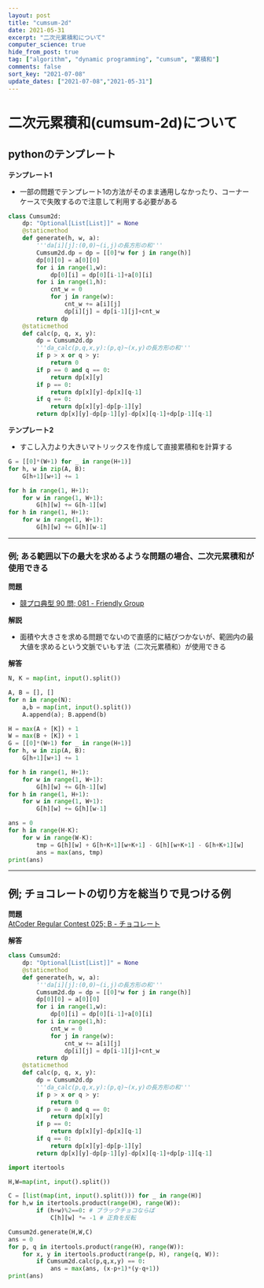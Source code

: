 ```yaml
---
layout: post
title: "cumsum-2d"
date: 2021-05-31
excerpt: "二次元累積和について"
computer_science: true
hide_from_post: true
tag: ["algorithm", "dynamic programming", "cumsum", "累積和"]
comments: false
sort_key: "2021-07-08"
update_dates: ["2021-07-08","2021-05-31"]
---
```


# 二次元累積和(cumsum-2d)について


## pythonのテンプレート

**テンプレート1**  
 - 一部の問題でテンプレート1の方法がそのまま通用しなかったり、コーナーケースで失敗するので注意して利用する必要がある

```python
class Cumsum2d:
    dp: "Optional[List[List]]" = None
    @staticmethod
    def generate(h, w, a):
        '''da[i][j]:(0,0)~(i,j)の長方形の和'''
        Cumsum2d.dp = dp = [[0]*w for j in range(h)]
        dp[0][0] = a[0][0]
        for i in range(1,w):
            dp[0][i] = dp[0][i-1]+a[0][i]
        for i in range(1,h):
            cnt_w = 0
            for j in range(w):
                cnt_w += a[i][j]
                dp[i][j] = dp[i-1][j]+cnt_w
        return dp
    @staticmethod
    def calc(p, q, x, y):
        dp = Cumsum2d.dp
        '''da_calc(p,q,x,y):(p,q)~(x,y)の長方形の和'''
        if p > x or q > y:
            return 0
        if p == 0 and q == 0:
            return dp[x][y]
        if p == 0:
            return dp[x][y]-dp[x][q-1]
        if q == 0:
            return dp[x][y]-dp[p-1][y]
        return dp[x][y]-dp[p-1][y]-dp[x][q-1]+dp[p-1][q-1]
```

**テンプレート2**  
 - すこし入力より大きいマトリックスを作成して直接累積和を計算する

```python
G = [[0]*(W+1) for _ in range(H+1)]
for h, w in zip(A, B):
    G[h+1][w+1] += 1

for h in range(1, H+1):
    for w in range(1, W+1):
        G[h][w] += G[h-1][w]
for h in range(1, H+1):
    for w in range(1, W+1):
        G[h][w] += G[h][w-1]
```

---

### 例; ある範囲以下の最大を求めるような問題の場合、二次元累積和が使用できる

**問題**  
 - [競プロ典型 90 問; 081 - Friendly Group](https://atcoder.jp/contests/typical90/tasks/typical90_cc)

**解説**  
 - 面積や大きさを求める問題でないので直感的に結びつかないが、範囲内の最大値を求めるという文脈でいもす法（二次元累積和）が使用できる

**解答**  

```python
N, K = map(int, input().split())

A, B = [], []
for n in range(N):
    a,b = map(int, input().split())
    A.append(a); B.append(b)

H = max(A + [K]) + 1
W = max(B + [K]) + 1
G = [[0]*(W+1) for _ in range(H+1)]
for h, w in zip(A, B):
    G[h+1][w+1] += 1

for h in range(1, H+1):
    for w in range(1, W+1):
        G[h][w] += G[h-1][w]
for h in range(1, H+1):
    for w in range(1, W+1):
        G[h][w] += G[h][w-1]

ans = 0
for h in range(H-K):
    for w in range(W-K):
        tmp = G[h][w] + G[h+K+1][w+K+1] - G[h][w+K+1] - G[h+K+1][w]
        ans = max(ans, tmp)
print(ans)
```

---

## 例; チョコレートの切り方を総当りで見つける例

**問題**  
[AtCoder Regular Contest 025; B - チョコレート](https://atcoder.jp/contests/arc025/tasks/arc025_2)  

**解答**  

```python
class Cumsum2d:
    dp: "Optional[List[List]]" = None
    @staticmethod
    def generate(h, w, a):
        '''da[i][j]:(0,0)~(i,j)の長方形の和'''
        Cumsum2d.dp = dp = [[0]*w for j in range(h)]
        dp[0][0] = a[0][0]
        for i in range(1,w):
            dp[0][i] = dp[0][i-1]+a[0][i]
        for i in range(1,h):
            cnt_w = 0
            for j in range(w):
                cnt_w += a[i][j]
                dp[i][j] = dp[i-1][j]+cnt_w
        return dp
    @staticmethod
    def calc(p, q, x, y):
        dp = Cumsum2d.dp
        '''da_calc(p,q,x,y):(p,q)~(x,y)の長方形の和'''
        if p > x or q > y:
            return 0
        if p == 0 and q == 0:
            return dp[x][y]
        if p == 0:
            return dp[x][y]-dp[x][q-1]
        if q == 0:
            return dp[x][y]-dp[p-1][y]
        return dp[x][y]-dp[p-1][y]-dp[x][q-1]+dp[p-1][q-1]

import itertools

H,W=map(int, input().split())

C = [list(map(int, input().split())) for _ in range(H)]
for h,w in itertools.product(range(H), range(W)):
        if (h+w)%2==0: # ブラックチョコならば
            C[h][w] *= -1 # 正負を反転

Cumsum2d.generate(H,W,C)
ans = 0
for p, q in itertools.product(range(H), range(W)):
    for x, y in itertools.product(range(p, H), range(q, W)):
        if Cumsum2d.calc(p,q,x,y) == 0:
            ans = max(ans, (x-p+1)*(y-q+1))
print(ans)
```
